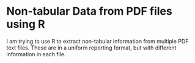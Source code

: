 # Non-tabular Data from PDF files using R
I am trying to use R to extract non-tabular information from multiple PDF text files.
These are in a uniform reporting format, but with different information in each file.

